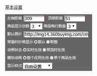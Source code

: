 [基本设置](/wang-dian-xiu-zu-jian-shuo-ming/shang-pin-lie-biao/ji-ben-she-zhi.md)

![](/assets/idet4ort.png)

